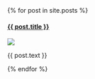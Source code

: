 <div class="posts">
  {% for post in site.posts %}
    <div class="post">
      <h4><a href="{{ post.link }}">{{ post.title }}</a></h4>  
      <img src="{{ post.img }}"></img>
      <p>{{ post.text }}</p>
    </div>
  {% endfor %}
</div>
